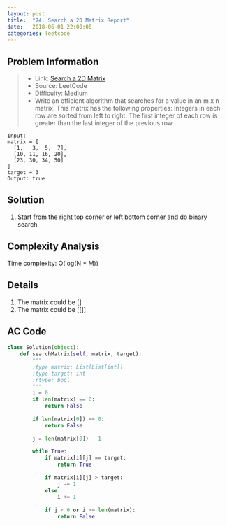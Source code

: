 ```yaml
---
layout: post
title:  "74. Search a 2D Matrix Report"
date:   2018-06-01 22:00:00
categories: leetcode
---
```



## Problem Information

> * Link: [Search a 2D Matrix](https://leetcode.com/problems/search-a-2d-matrix/description/)
> * Source: LeetCode
> * Difficulty: Medium
> * Write an efficient algorithm that searches for a value in an m x n matrix. This matrix has the following properties:
> Integers in each row are sorted from left to right.
> The first integer of each row is greater than the last integer of the previous row.
```
Input:
matrix = [
  [1,   3,  5,  7],
  [10, 11, 16, 20],
  [23, 30, 34, 50]
]
target = 3
Output: true
```

## Solution
1. Start from the right top corner or left bottom corner and do binary search

## Complexity Analysis
Time complexity: O(log(N * M))

## Details
1. The matrix could be []
2. The matrix could be [[]]

## AC Code

``` python
class Solution(object):
    def searchMatrix(self, matrix, target):
        """
        :type matrix: List[List[int]]
        :type target: int
        :rtype: bool
        """
        i = 0
        if len(matrix) == 0:
            return False
        
        if len(matrix[0]) == 0:
            return False
        
        j = len(matrix[0]) - 1
        
        while True:
            if matrix[i][j] == target:
                return True
            
            if matrix[i][j] > target:
                j -= 1
            else:
                i += 1
                
            if j < 0 or i >= len(matrix):
                return False
                    
```



[jekyll-docs]: https://jekyllrb.com/docs/home
[jekyll-gh]:   https://github.com/jekyll/jekyll
[jekyll-talk]: https://talk.jekyllrb.com/

